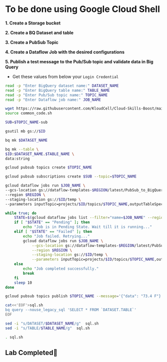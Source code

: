 # **To be done using Google Cloud Shell**

**1. Create a Storage bucket**

**2. Create a BQ Dataset and table**

**3. Create a PubSub Topic**

**4. Create a Dataflow Job with the desired configurations**

**5. Publish a test message to the Pub/Sub topic and validate data in Big Query**

- Get these values from below your `Login Credential`

```bash
read -p "Enter BigQuery dataset name:" DATASET_NAME
read -p "Enter BigQuery table name:" TABLE_NAME
read -p "Enter Pub/Sub topic name:" TOPIC_NAME
read -p "Enter Dataflow job name:" JOB_NAME

wget https://raw.githubusercontent.com/KloudCell/Cloud-Skills-Boost/main/resources/common_code.sh 2> /dev/null
source common_code.sh

SUB=$TOPIC_NAME-sub

gsutil mb gs://$ID

bq mk $DATASET_NAME

bq mk --table \
$ID:$DATASET_NAME.$TABLE_NAME \
data:string

gcloud pubsub topics create $TOPIC_NAME

gcloud pubsub subscriptions create $SUB --topic=$TOPIC_NAME

gcloud dataflow jobs run $JOB_NAME \
--gcs-location gs://dataflow-templates-$REGION/latest/PubSub_to_BigQuery \
--region $REGION \
--staging-location gs://$ID/temp \
--parameters inputTopic=projects/$ID/topics/$TOPIC_NAME,outputTableSpec=$ID:$DATASET_NAME.$TABLE_NAME

while true; do
    STATE=$(gcloud dataflow jobs list --filter="name=$JOB_NAME" --region $REGION --format="get(state)" | head -n 1)
    if [ "$STATE" == "Pending" ]; then
        echo "Job is in Pending State. Wait till it is running..."
    elif [ "$STATE" == "Failed" ]; then
        echo "Job failed. Retrying..."
        gcloud dataflow jobs run $JOB_NAME \
            --gcs-location gs://dataflow-templates-$REGION/latest/PubSub_to_BigQuery \
            --region $REGION \
            --staging-location gs://$ID/temp \
            --parameters inputTopic=projects/$ID/topics/$TOPIC_NAME,outputTableSpec=$ID:$DATASET_NAME.$TABLE_NAME
    else
        echo "Job completed successfully."
        break
    fi
    sleep 10
done

gcloud pubsub topics publish $TOPIC_NAME --message='{"data": "73.4 F"}'

cat<<'EOF'>sql.sh
bq query --nouse_legacy_sql 'SELECT * FROM `DATASET.TABLE`'
EOF

sed -i "s/DATASET/$DATASET_NAME/g"  sql.sh
sed -i "s/TABLE/$TABLE_NAME/g"  sql.sh

. sql.sh
```

## Lab Completed🎉